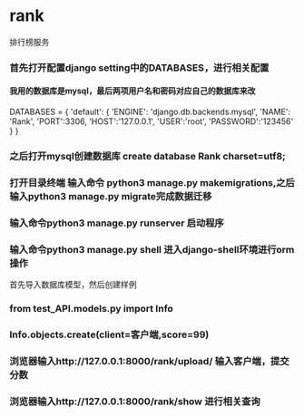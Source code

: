 # rank
排行榜服务
### 首先打开配置django setting中的DATABASES，进行相关配置
#### 我用的数据库是mysql，最后两项用户名和密码对应自己的数据库来改
DATABASES = {
    'default': {
        'ENGINE': 'django.db.backends.mysql',
        'NAME': 'Rank',
        'PORT':3306,
        'HOST':'127.0.0.1',
        'USER':'root',
        'PASSWORD':'123456'
    }
}

### 之后打开mysql创建数据库  create database Rank charset=utf8;
### 打开目录终端 输入命令 python3 manage.py makemigrations,之后输入python3 manage.py migrate完成数据迁移
### 输入命令python3 manage.py runserver 启动程序
### 输入命令python3 manage.py shell 进入django-shell环境进行orm操作
首先导入数据库模型，然后创建样例
### from test_API.models.py import Info
### Info.objects.create(client=客户端,score=99)


### 浏览器输入http://127.0.0.1:8000/rank/upload/ 输入客户端，提交分数
### 浏览器输入http://127.0.0.1:8000/rank/show 进行相关查询
